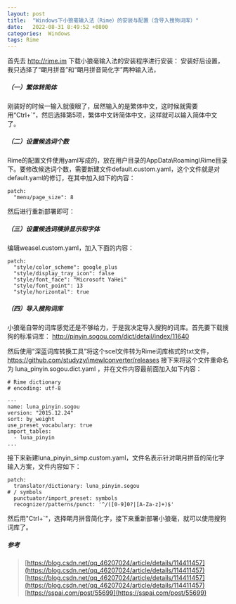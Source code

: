 ```yaml
---
layout: post
title:  "Windows下小狼毫输入法（Rime）的安装与配置（含导入搜狗词库）"
date:   2022-08-31 8:49:52 +0800
categories:  Windows
tags: Rime
---
```

 首先去 http://rime.im 下载小狼毫输入法的安装程序进行安装：
    安装好后设置，我只选择了“朙月拼音”和“朙月拼音简化字”两种输入法，
##### （一）繁体转简体

 刚装好的时候一输入就傻眼了，居然输入的是繁体中文，这时候就需要用“Ctrl+`”，然后选择第5项，繁体中文转简体中文，这样就可以输入简体中文了。

##### （二）设置候选词个数

Rime的配置文件使用yaml写成的，放在用户目录的AppData\Roaming\Rime目录下。要修改候选词个数，需要新建文件default.custom.yaml，这个文件就是对default.yaml的修订，在其中加入如下的内容：
```
patch:
  "menu/page_size": 8

```
然后进行重新部署即可：
##### （三）设置候选词横排显示和字体
编辑weasel.custom.yaml，加入下面的内容：
```
patch:
  "style/color_scheme": google_plus
  "style/display_tray_icon": false
  "style/font_face": "Microsoft YaHei"
  "style/font_point": 13
  "style/horizontal": true

```
##### （四）导入搜狗词库

小狼毫自带的词库感觉还是不够给力，于是我决定导入搜狗的词库。首先要下载搜狗的标准词库： http://pinyin.sogou.com/dict/detail/index/11640

然后使用“深蓝词库转换工具”将这个scel文件转为Rime词库格式的txt文件，
https://github.com/studyzy/imewlconverter/releases
接下来将这个文件重命名为 luna_pinyin.sogou.dict.yaml ，并在文件内容最前面加入如下内容：
```
# Rime dictionary
# encoding: utf-8

---
name: luna_pinyin.sogou
version: "2015.12.24"
sort: by_weight
use_preset_vocabulary: true
import_tables:
  - luna_pinyin
...

```
接下来新建luna_pinyin_simp.custom.yaml，文件名表示针对朙月拼音的简化字输入方案，文件内容如下：
```
patch:
  translator/dictionary: luna_pinyin.sogou
# / symbols
  punctuator/import_preset: symbols
  recognizer/patterns/punct: '^/([0-9]0?|[A-Za-z]+)$'
```
然后用"Ctrl+`"，选择朙月拼音简化字，接下来重新部署小狼毫，就可以使用搜狗词库了。

##### 参考
> [https://blog.csdn.net/qq_46207024/article/details/114411457](https://blog.csdn.net/qq_46207024/article/details/114411457)
> [https://blog.csdn.net/qq_46207024/article/details/114411457](https://blog.csdn.net/qq_46207024/article/details/114411457)
> [https://sspai.com/post/55699](https://sspai.com/post/55699)
